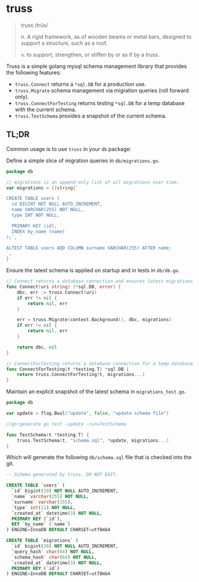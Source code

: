 # truss

> truss /trŭs/
>
>  n. A rigid framework, as of wooden beams or metal bars, designed to support a structure, such as a roof.
>  
>  v. to support, strengthen, or stiffen by or as if by a truss.

Truss is a simple golang mysql schema management library that provides the following features:
- `truss.Connect` returns a `*sql.DB` for a production use.
- `truss.Migrate` schema management via migration queries (roll forward only). 
- `truss.ConnectForTesting` returns testing `*sql.DB` for a temp database with the current schema.
- `truss.TestSchema` provides a snapshot of the current schema.

## TL;DR

Common usage is to use `truss` in your `db` package:

Define a simple slice of migration queries in `db/migrations.go`.
```go
package db

// migrations is an append-only list of all migrations over time.
var migrations = []string{`

CREATE TABLE users (
  id BIGINT NOT NULL AUTO_INCREMENT,
  name VARCHAR(255) NOT NULL,
  type INT NOT NULL,

  PRIMARY KEY (id),
  INDEX by_name (name)
);`, `

ALTEST TABLE users ADD COLUMN surname VARCHAR(255) AFTER name;
`,
}
```

Ensure the latest schema is applied on startup and in tests in `db/db.go`.
```go
// Connect returns a database connection and ensures latest migrations are applied
func Connect(uri string) (*sql.DB, error) {
	dbc, err := truss.Connect(uri)
	if err != nil {
		return nil, err
	}

	err = truss.Migrate(context.Background(), dbc, migrations)
	if err != nil {
		return nil, err
	}

	return dbc, nil
}

// ConnectForTesting returns a database connection for a temp database with latest schema. 
func ConnectForTesting(t *testing.T) *sql.DB {
	return truss.ConnectForTesting(t, migrations...)
}
```

Maintain an explicit snapshot of the latest schema in `migrations_test.go`.
```go
package db

var update = flag.Bool("update", false, "update schema file")

//go:generate go test -update -run=TestSchema

func TestSchema(t *testing.T) {
	truss.TestSchema(t, "schema.sql", *update, migrations...)
}
```

Which will generate the following `db/schema.sql` file that is checked into the git.
```sql
-- Schema generated by truss. DO NOT EDIT.

CREATE TABLE `users` (
  `id` bigint(20) NOT NULL AUTO_INCREMENT,
  `name` varchar(255) NOT NULL,
  `surname` varchar(255),
  `type` int(11) NOT NULL,
  `created_at` datetime(3) NOT NULL,
  PRIMARY KEY (`id`),
  KEY `by_name` (`name`)
) ENGINE=InnoDB DEFAULT CHARSET=utf8mb4

CREATE TABLE `migrations` (
  `id` bigint(20) NOT NULL AUTO_INCREMENT,
  `query_hash` char(64) NOT NULL,
  `schema_hash` char(64) NOT NULL,
  `created_at` datetime(3) NOT NULL,
  PRIMARY KEY (`id`)
) ENGINE=InnoDB DEFAULT CHARSET=utf8mb4
```
